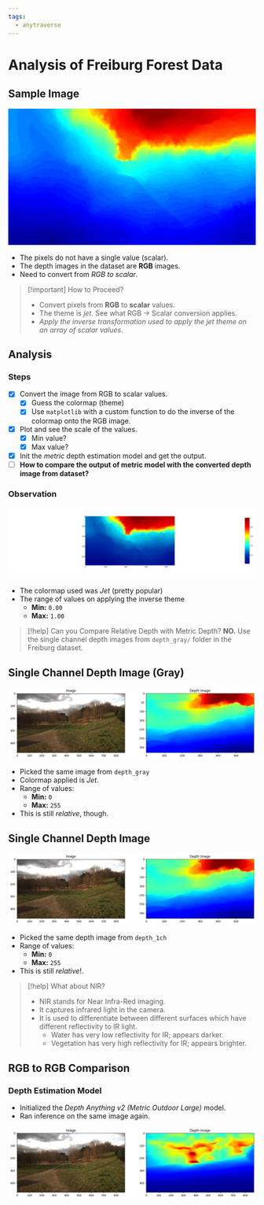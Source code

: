 ```yaml
---
tags:
  - anytraverse
---
```

# Analysis of Freiburg Forest Data

## Sample Image

![sample freiburg](../assets/depth-anything-sample-image.png)

- The pixels do not have a single value (scalar).
- The depth images in the dataset are **RGB** images.
- Need to convert from *RGB to scalar*.

> [!important] How to Proceed?
> - Convert pixels from **RGB** to **scalar** values.
> - The theme is *jet*. See what RGB -> Scalar conversion applies.
> - *Apply the inverse transformation used to apply the jet theme on an array of scalar values*.

## Analysis

### Steps

- [x] Convert the image from RGB to scalar values.
	- [x] Guess the colormap (theme)
	- [x] Use `matplotlib` with a custom function to do the inverse of the colormap onto the RGB image.
- [x] Plot and see the scale of the values.
	- [x] Min value?
	- [x] Max value?
- [x] Init the *metric* depth estimation model and get the output.
- [ ] **How to compare the output of metric model with the converted depth image from dataset?**

### Observation

![jet to scalar](../assets/jet-to-scalar-depth-freiburg.png)

- The colormap used was *Jet* (pretty popular)
- The range of values on applying the inverse theme
	- **Min:** `0.00`
	- **Max:** `1.00`

> [!help] Can you Compare Relative Depth with Metric Depth?
> **NO.**
> Use the single channel depth images from `depth_gray/` folder in the Freiburg dataset.

## Single Channel Depth Image (Gray)

![Single channel depth](../assets/image-vs-depth_freiburg.png)

- Picked the same image from `depth_gray`
- Colormap applied is *Jet*.
- Range of values:
	- **Min:** `0`
	- **Max:** `255`
- This is still *relative*, though.

## Single Channel Depth Image

![rgb-vs-depth-gray_freiburg](../assets/Pasted%20image%2020241203152607.png)

- Picked the same depth image from `depth_1ch`
- Range of values:
	- **Min:** `0`
	- **Max:** `255`
- This is still *relative*!.

> [!help] What about NIR?
> - NIR stands for Near Infra-Red imaging.
> - It captures infrared light in the camera.
> - It is used to differentiate between different surfaces which have different reflectivity to IR light.
> 	- Water has very low reflectivity for IR; appears darker.
> 	- Vegetation has very high reflectivity for IR; appears brighter.

## RGB to RGB Comparison

### Depth Estimation Model

- Initialized the *Depth Anything v2 (Metric Outdoor Large)* model.
- Ran inference on the same image again.

![Results](../assets/image-vs-depth-anything-output.png)